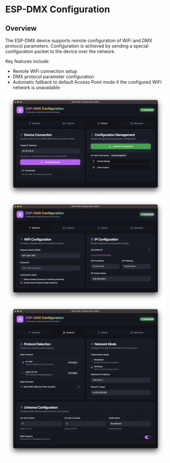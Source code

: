 # ESP-DMX Configuration

## Overview

The ESP-DMX device supports remote configuration of WiFi and DMX protocol parameters. Configuration is achieved by sending a special configuration packet to the device over the network.

Key features include:
- Remote WiFi connection setup
- DMX protocol parameter configuration
- Automatic fallback to default Access Point mode if the configured WiFi network is unavailable

![Device](Screenshot%20Device.png)
![Network](Screenshot%20Network.png)
![Protocol](Screenshot%20Protocol.png)
